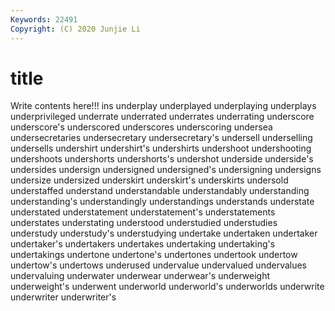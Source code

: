 ```yaml
---
Keywords: 22491
Copyright: (C) 2020 Junjie Li
---
```


# title

Write contents here!!!
ins 
underplay 
underplayed 
underplaying 
underplays 
underprivileged 
underrate 
underrated
underrates 
underrating 
underscore 
underscore's 
underscored 
underscores 
underscoring 
undersea 
undersecretaries 
undersecretary
undersecretary's 
undersell 
underselling 
undersells 
undershirt 
undershirt's 
undershirts 
undershoot 
undershooting 
undershoots
undershorts 
undershorts's 
undershot 
underside 
underside's 
undersides 
undersign 
undersigned 
undersigned's 
undersigning
undersigns 
undersize 
undersized 
underskirt 
underskirt's 
underskirts 
undersold 
understaffed 
understand 
understandable
understandably 
understanding 
understanding's 
understandingly 
understandings 
understands 
understate 
understated 
understatement 
understatement's
understatements 
understates 
understating 
understood 
understudied 
understudies 
understudy 
understudy's 
understudying 
undertake
undertaken 
undertaker 
undertaker's 
undertakers 
undertakes 
undertaking 
undertaking's 
undertakings 
undertone 
undertone's
undertones 
undertook 
undertow 
undertow's 
undertows 
underused 
undervalue 
undervalued 
undervalues 
undervaluing
underwater 
underwear 
underwear's 
underweight 
underweight's 
underwent 
underworld 
underworld's 
underworlds 
underwrite
underwriter 
underwriter's 
